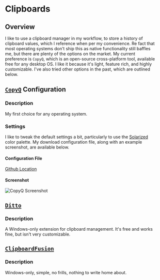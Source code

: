 # Clipboards

## Overview
I like to use a clipboard manager in my workflow, to store a history of clipboard values, which I reference when per my convenience. Re fact that most operating systems don't ship this as native functionality still baffles me, but there are plenty of the options on the market. My current preference is `CopyQ`, which is an open-source cross-platform tool, available free for any desktop OS. I like it because it's light, feature rich, and highly customizable. I've also tried other options in the past, which are outlined below.

## [`CopyQ`](https://copyq.readthedocs.io/en/latest/) Configuration

### Description
My first choice for any operating system.

### Settings
I like to tweak the default settings a bit, particularly to use the [Solarized](https://ethanschoonover.com/solarized/) color palette. My download configuration file, along with an example screenshot, are available below.

#### Configuration File
[Github Location](https://github.com/efournier92/configs/blob/master/Clipboards/CopyQ/18-05-05.cpq)

#### Screenshot
![CopyQ Screenshot](https://github.com/efournier92/configs/blob/master/Clipboards/CopyQ/CopyQ_Screenshot.png)

## [`Ditto`](https://ditto-cp.sourceforge.io/)

### Description
A Windows-only extension for clipboard management. It's free and works fine, but isn't very customizable.

## [`ClipboardFusion`](https://www.clipboardfusion.com/)

### Description
Windows-only, simple, no frills, nothing to write home about.


